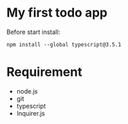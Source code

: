 # My first todo app
Before start install:
```
npm install --global typescript@3.5.1
```
# Requirement
- node.js
- git
- typescript
- Inquirer.js